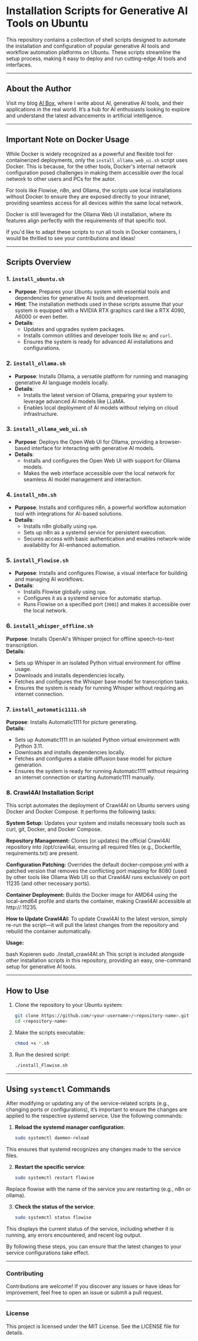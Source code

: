 # Installation Scripts for Generative AI Tools on Ubuntu

This repository contains a collection of shell scripts designed to automate the installation and configuration of popular generative AI tools and workflow automation platforms on Ubuntu. These scripts streamline the setup process, making it easy to deploy and run cutting-edge AI tools and interfaces.

---

## About the Author

Visit my blog [AI Box](https://ai-box.eu), where I write about AI, generative AI tools, and their applications in the real world. It’s a hub for AI enthusiasts looking to explore and understand the latest advancements in artificial intelligence.

---

## Important Note on Docker Usage

While Docker is widely recognized as a powerful and flexible tool for containerized deployments, only the `install_ollama_web_ui.sh` script uses Docker. This is because, for the other tools, Docker's internal network configuration posed challenges in making them accessible over the local network to other users and PCs for the autor. 

For tools like Flowise, n8n, and Ollama, the scripts use local installations without Docker to ensure they are exposed directly to your intranet, providing seamless access for all devices within the same local network.

Docker is still leveraged for the Ollama Web UI installation, where its features align perfectly with the requirements of that specific tool.

If you'd like to adapt these scripts to run all tools in Docker containers, I would be thrilled to see your contributions and ideas!

---

## Scripts Overview

### 1. `install_ubuntu.sh`
- **Purpose**: Prepares your Ubuntu system with essential tools and dependencies for generative AI tools and development.
- **Hint**: The installation methods used in these scripts assume that your system is equipped with a NVIDIA RTX graphics card like a RTX 4090, A6000 or even better.
- **Details**:
  - Updates and upgrades system packages.
  - Installs common utilities and developer tools like `mc` and `curl`.
  - Ensures the system is ready for advanced AI installations and configurations.

### 2. `install_ollama.sh`
- **Purpose**: Installs Ollama, a versatile platform for running and managing generative AI language models locally.
- **Details**:
  - Installs the latest version of Ollama, preparing your system to leverage advanced AI models like LLaMA.
  - Enables local deployment of AI models without relying on cloud infrastructure.

### 3. `install_ollama_web_ui.sh`
- **Purpose**: Deploys the Open Web UI for Ollama, providing a browser-based interface for interacting with generative AI models.
- **Details**:
  - Installs and configures the Open Web UI with support for Ollama models.
  - Makes the web interface accessible over the local network for seamless AI model management and interaction.

### 4. `install_n8n.sh`
- **Purpose**: Installs and configures n8n, a powerful workflow automation tool with integrations for AI-based solutions.
- **Details**:
  - Installs n8n globally using `npm`.
  - Sets up n8n as a systemd service for persistent execution.
  - Secures access with basic authentication and enables network-wide availability for AI-enhanced automation.

### 5. `install_Flowise.sh`
- **Purpose**: Installs and configures Flowise, a visual interface for building and managing AI workflows.
- **Details**:
  - Installs Flowise globally using `npm`.
  - Configures it as a systemd service for automatic startup.
  - Runs Flowise on a specified port (`3001`) and makes it accessible over the local network.

### 6. `install_whisper_offline.sh`  
   **Purpose**: Installs OpenAI's Whisper project for offline speech-to-text transcription.  
   **Details**:
   - Sets up Whisper in an isolated Python virtual environment for offline usage.
   - Downloads and installs dependencies locally.
   - Fetches and configures the Whisper base model for transcription tasks.
   - Ensures the system is ready for running Whisper without requiring an internet connection.

### 7. `install_automatic1111.sh` 
   **Purpose**: Installs Automatic1111 for picture generating.  
   **Details**:
   - Sets up Automatic1111 in an isolated Python virtual environment with Python 3.11.
   - Downloads and installs dependencies locally.
   - Fetches and configures a stable diffusion base model for picture generation.
   - Ensures the system is ready for running Automatic1111 without requiring an internet connection or starting Automatic1111 manually.

### 8. Crawl4AI Installation Script
This script automates the deployment of Crawl4AI on Ubuntu servers using Docker and Docker Compose. It performs the following tasks:

**System Setup:**
Updates your system and installs necessary tools such as curl, git, Docker, and Docker Compose.

**Repository Management:**
Clones (or updates) the official Crawl4AI repository into /opt/crawl4ai, ensuring all required files (e.g., Dockerfile, requirements.txt) are present.

**Configuration Patching:** 
Overrides the default docker-compose.yml with a patched version that removes the conflicting port mapping for 8080 (used by other tools like Ollama Web UI) so that Crawl4AI runs exclusively on port 11235 (and other necessary ports).

**Container Deployment:**
Builds the Docker image for AMD64 using the local-amd64 profile and starts the container, making Crawl4AI accessible at http://<your-server-ip>:11235.

**How to Update Crawl4AI:**
To update Crawl4AI to the latest version, simply re-run the script—it will pull the latest changes from the repository and rebuild the container automatically.

**Usage:**

bash
Kopieren
sudo ./install_crawl4AI.sh
This script is included alongside other installation scripts in this repository, providing an easy, one-command setup for generative AI tools.

---

## How to Use

1. Clone the repository to your Ubuntu system:
   ```bash
   git clone https://github.com/<your-username>/<repository-name>.git
   cd <repository-name>
2. Make the scripts executable:
   ```bash
   chmod +x *.sh

3. Run the desired script:
   ```bash
   ./install_Flowise.sh

---

## Using `systemctl` Commands

After modifying or updating any of the service-related scripts (e.g., changing ports or configurations), it’s important to ensure the changes are applied to the respective systemd service. Use the following commands:

1. **Reload the systemd manager configuration**:
   ```bash
   sudo systemctl daemon-reload

This ensures that systemd recognizes any changes made to the service files.

2. **Restart the specific service**:

   ```bash
   sudo systemctl restart flowise
   
Replace flowise with the name of the service you are restarting (e.g., n8n or ollama).

3. **Check the status of the service**:

   ```bash
   sudo systemctl status flowise
   
This displays the current status of the service, including whether it is running, any errors encountered, and recent log output.


By following these steps, you can ensure that the latest changes to your service configurations take effect.

---

### Contributing
Contributions are welcome! If you discover any issues or have ideas for improvement, feel free to open an issue or submit a pull request.

---

### License
This project is licensed under the MIT License. See the LICENSE file for details.

